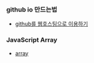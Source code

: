 ### github io 만드는법
- [github를 웹호스팅으로 이용하기](https://opentutorials.org/module/2398/16117)

### JavaScript Array
- [array](https://codeburst.io/javascript-essentials-arrays-2d275b9598c5)
